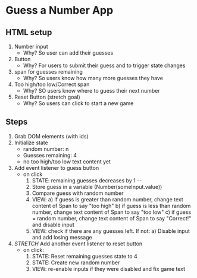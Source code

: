 # Guess a Number App

## HTML setup
1) Number input
    - Why? So user can add their guesses
2) Button
    - Why? For users to submit their guess and to trigger state changes
3) span for guesses remaining
    - Why? So users know how many more guesses they have
4) Too high/too low/Correct span
    - Why? SO users know where to guess their next number
5) Reset Button (stretch goal)
    - Why? So users can click to start a new game

## Steps
1) Grab DOM elements (with ids)
2) Initialize state 
    - random number: n
    - Guesses remaining: 4
    - no too high/too low text content yet
3) Add event listener to guess button  
    - on click
        1) STATE: remaining guesses decreases by 1 --
        2) Store guess in a variable (Number(someInput.value))
        3) Compare guess with random number
        4) VIEW:
            a) if guess is greater than random number, change text content of Span to say "too high"
            b) if guess is less than random number, change text content of Span to say "too low"
            c) if guess = random number, change text content of Span to say "Correct!" and disable input
        5) VIEW: check if there are any guesses left. If not:
            a) Disable input and add losing message
4) *STRETCH* Add another event listener to reset button
    - on click:
        1) STATE: Reset remaining guesses state to 4
        2) STATE: Create new random number
        3) VIEW: re-enable inputs if they were disabled and fix game text
